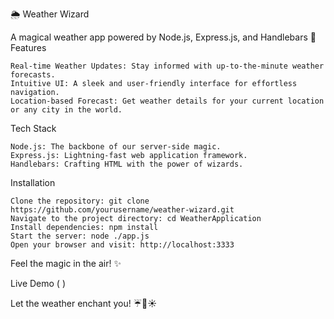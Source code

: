 🌦️ Weather Wizard

A magical weather app powered by Node.js, Express.js, and Handlebars 🚀
Features

    Real-time Weather Updates: Stay informed with up-to-the-minute weather forecasts.
    Intuitive UI: A sleek and user-friendly interface for effortless navigation.
    Location-based Forecast: Get weather details for your current location or any city in the world.

Tech Stack

    Node.js: The backbone of our server-side magic.
    Express.js: Lightning-fast web application framework.
    Handlebars: Crafting HTML with the power of wizards.

Installation

    Clone the repository: git clone https://github.com/yourusername/weather-wizard.git
    Navigate to the project directory: cd WeatherApplication
    Install dependencies: npm install 
    Start the server: node ./app.js
    Open your browser and visit: http://localhost:3333

Feel the magic in the air! ✨

Live Demo ( )

Let the weather enchant you! ☔🌈☀️
